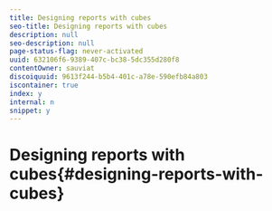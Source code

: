 ```yaml
---
title: Designing reports with cubes
seo-title: Designing reports with cubes
description: null
seo-description: null
page-status-flag: never-activated
uuid: 632106f6-9389-407c-bc38-5dc355d280f8
contentOwner: sauviat
discoiquuid: 9613f244-b5b4-401c-a78e-590efb84a803
iscontainer: true
index: y
internal: n
snippet: y
---
```


# Designing reports with cubes{#designing-reports-with-cubes}

